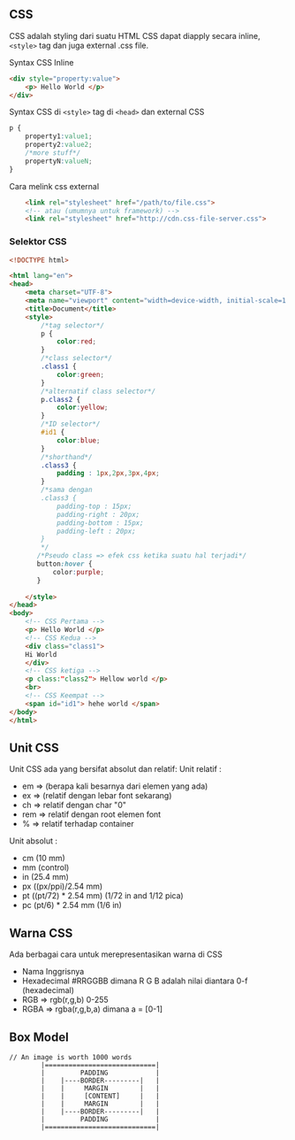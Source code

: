 ## CSS

CSS adalah styling dari suatu HTML
CSS dapat diapply secara inline, `<style>` tag dan juga external .css file.

Syntax CSS Inline

````html
<div style="property:value">
	<p> Hello World </p>
</div>
````

Syntax CSS di `<style>` tag di `<head>` dan external CSS

````css
p {
	property1:value1;
	property2:value2;
	/*more stuff*/
	propertyN:valueN;
}
````

Cara melink css external

````html
	<link rel="stylesheet" href="/path/to/file.css">
	<!-- atau (umumnya untuk framework) -->
	<link rel="stylesheet" href="http://cdn.css-file-server.css">
````

### Selektor CSS

````html
<!DOCTYPE html>

<html lang="en">
<head>
    <meta charset="UTF-8">
    <meta name="viewport" content="width=device-width, initial-scale=1.0">
    <title>Document</title>
    <style> 
	    /*tag selector*/
	    p {
		    color:red;
	    }
	    /*class selector*/
	    .class1 {
		    color:green;
	    }
	    /*alternatif class selector*/
	    p.class2 {
		    color:yellow;
	    }
	    /*ID selector*/
	    #id1 {
		    color:blue;
	    }
	    /*shorthand*/
	    .class3 {
		    padding : 1px,2px,3px,4px;
	    }
	    /*sama dengan
	    .class3 {
		    padding-top : 15px;
			padding-right : 20px;
			padding-bottom : 15px;
			padding-left : 20px;
	    }
	    */
	   /*Pseudo class => efek css ketika suatu hal terjadi*/
	   button:hover {
		   color:purple;
	   }
	    
    </style>
</head>
<body>
	<!-- CSS Pertama -->
	<p> Hello World </p>
	<!-- CSS Kedua -->
	<div class="class1">
	Hi World
	</div>
	<!-- CSS ketiga -->
	<p class:"class2"> Hellow world </p>
	<br>
	<!-- CSS Keempat -->
	<span id="id1"> hehe world </span>
</body>
</html>
````

## Unit CSS

Unit CSS ada yang bersifat absolut dan relatif:
Unit relatif :

* em => (berapa kali besarnya dari elemen yang ada)
* ex => (relatif dengan lebar font sekarang)
* ch => relatif dengan char "0"
* rem => relatif dengan root elemen font
* % => relatif terhadap container

Unit absolut :

* cm (10 mm)
* mm (control)
* in (25.4 mm)
* px ((px/ppi)/2.54 mm)
* pt ((pt/72) * 2.54 mm) (1/72 in and 1/12 pica)
* pc (pt/6) * 2.54 mm (1/6 in)

## Warna CSS

Ada berbagai cara untuk merepresentasikan warna di CSS

* Nama Inggrisnya
* Hexadecimal \#RRGGBB  dimana R G B adalah nilai diantara 0-f (hexadecimal)
* RGB => rgb(r,g,b) 0-255
* RGBA => rgba(r,g,b,a) dimana a = \[0-1\]

## Box Model

````
// An image is worth 1000 words
		|============================|
		|         PADDING            |
		|    |----BORDER---------|   |
		|    |     MARGIN        |   |
		|    |     [CONTENT]     |   |
		|    |     MARGIN        |   |
		|    |----BORDER---------|   |
		|         PADDING            |
		|============================|
		
````
